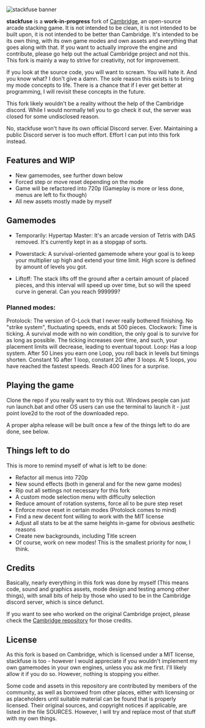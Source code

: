 ![stackfuse banner](https://media.discordapp.net/attachments/806285072046751780/806547308376227840/stackfuse_logo.png)

**stackfuse** is a **work-in-progress** fork of [Cambridge](https://github.com/SashLilac/cambridge), an open-source arcade stacking game. It is not intended to be clean, it is not intended to be built upon, it is not intended to be better than Cambridge. It's intended to be its own thing, with its own game modes and own assets and everything that goes along with that. If you want to actually improve the engine and contribute, please go help out the actual Cambridge project and not this. This fork is mainly a way to strive for creativity, not for improvement.

If you look at the source code, you will want to scream. You will hate it. And you know what? I don't give a damn. The sole reason this exists is to bring my mode concepts to life. There is a chance that if I ever get better at programming, I will revisit these concepts in the future.

This fork likely wouldn't be a reality without the help of the Cambridge discord. While I would normally tell you to go check it out, the server was closed for some undisclosed reason.

No, stackfuse won't have its own official Discord server. Ever. Maintaining a public Discord server is too much effort. Effort I can put into this fork instead.

## Features and WIP
* New gamemodes, see further down below
* Forced step or move reset depending on the mode
* Game will be refactored into 720p (Gameplay is more or less done, menus are left to fix though)
* All new assets mostly made by myself

## Gamemodes

* Temporarily: Hypertap Master: It's an arcade version of Tetris with DAS removed. It's currently kept in as a stopgap of sorts.

* Powerstack: A survival-oriented gamemode where your goal is to keep your multiplier up high and extend your time limit. High score is defined by amount of levels you got.
* Liftoff: The stack lifts off the ground after a certain amount of placed pieces, and this interval will speed up over time, but so will the speed curve in general. Can you reach 999999?

### Planned modes:

Protolock: The version of G-Lock that I never really bothered finishing. No "strike system", fluctuating speeds, ends at 500 pieces.
Clockwork: Time is ticking. A survival mode with no win condition, the only goal is to survive for as long as possible. The ticking increases over time, and such, your placement limits will decrease, leading to eventual topout.
Loop: Has a loop system. After 50 Lines you earn one Loop, you roll back in levels but timings shorten. Constant 1G after 1 loop, constant 2G after 3 loops. At 5 loops, you have reached the fastest speeds. Reach 400 lines for a surprise.

## Playing the game

Clone the repo if you really want to try this out. Windows people can just run launch.bat and other OS users can use the terminal to launch it - just point love2d to the root of the downloaded repo.

A proper alpha release will be built once a few of the things left to do are done, see below.

## Things left to do

This is more to remind myself of what is left to be done:
* Refactor all menus into 720p
* New sound effects (both in general and for the new game modes)
* Rip out all settings not necessary for this fork
* A custom mode selection menu with difficulty selection
* Reduce amount of rotation systems, force all to be pure step reset
* Enforce move reset in certain modes (Protolock comes to mind)
* Find a new decent font willing to work with the MIT license
* Adjust all stats to be at the same heights in-game for obvious aesthetic reasons
* Create new backgrounds, including Title screen
* Of course, work on new modes! This is the smallest priority for now, I think.

## Credits

Basically, nearly everything in this fork was done by myself (This means code, sound and graphics assets, mode design and testing among other things), with small bits of help by those who used to be in the Cambridge discord server, which is since defunct.

If you want to see who worked on the original Cambridge project, please check the [Cambridge repository](https://github.com/SashLilac/cambridge) for those credits.

## License

As this fork is based on Cambridge, which is licensed under a MIT license, stackfuse is too - however I would appreciate if you wouldn't implement my own gamemodes in your own engines, unless you ask me first. I'll likely allow it if you do so. However, nothing is stopping you either.

Some code and assets in this repository are contributed by members of the
community, as well as borrowed from other places, either with licensing
or as placeholders until suitable material can be found that is properly
licensed. Their original sources, and copyright notices if applicable, are
listed in the file SOURCES. However, I will try and replace most of that stuff with my own things.

